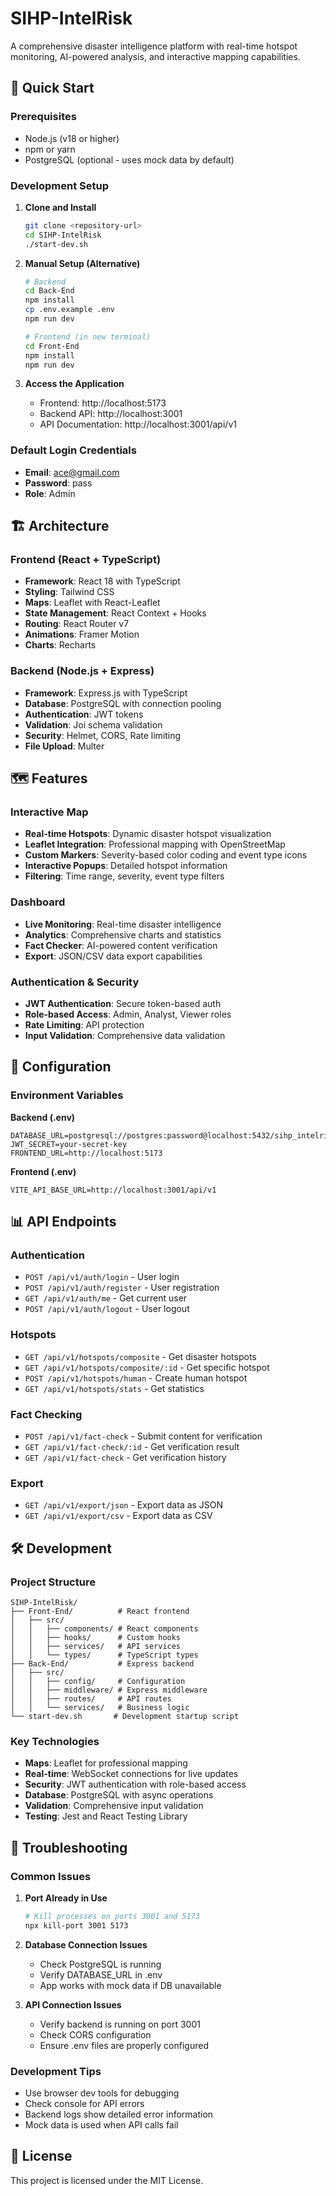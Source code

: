 # SIHP-IntelRisk

A comprehensive disaster intelligence platform with real-time hotspot monitoring, AI-powered analysis, and interactive mapping capabilities.

## 🚀 Quick Start

### Prerequisites
- Node.js (v18 or higher)
- npm or yarn
- PostgreSQL (optional - uses mock data by default)

### Development Setup

1. **Clone and Install**
   ```bash
   git clone <repository-url>
   cd SIHP-IntelRisk
   ./start-dev.sh
   ```

2. **Manual Setup (Alternative)**
   ```bash
   # Backend
   cd Back-End
   npm install
   cp .env.example .env
   npm run dev
   
   # Frontend (in new terminal)
   cd Front-End
   npm install
   npm run dev
   ```

3. **Access the Application**
   - Frontend: http://localhost:5173
   - Backend API: http://localhost:3001
   - API Documentation: http://localhost:3001/api/v1

### Default Login Credentials
- **Email**: ace@gmail.com
- **Password**: pass
- **Role**: Admin

## 🏗️ Architecture

### Frontend (React + TypeScript)
- **Framework**: React 18 with TypeScript
- **Styling**: Tailwind CSS
- **Maps**: Leaflet with React-Leaflet
- **State Management**: React Context + Hooks
- **Routing**: React Router v7
- **Animations**: Framer Motion
- **Charts**: Recharts

### Backend (Node.js + Express)
- **Framework**: Express.js with TypeScript
- **Database**: PostgreSQL with connection pooling
- **Authentication**: JWT tokens
- **Validation**: Joi schema validation
- **Security**: Helmet, CORS, Rate limiting
- **File Upload**: Multer

## 🗺️ Features

### Interactive Map
- **Real-time Hotspots**: Dynamic disaster hotspot visualization
- **Leaflet Integration**: Professional mapping with OpenStreetMap
- **Custom Markers**: Severity-based color coding and event type icons
- **Interactive Popups**: Detailed hotspot information
- **Filtering**: Time range, severity, event type filters

### Dashboard
- **Live Monitoring**: Real-time disaster intelligence
- **Analytics**: Comprehensive charts and statistics
- **Fact Checker**: AI-powered content verification
- **Export**: JSON/CSV data export capabilities

### Authentication & Security
- **JWT Authentication**: Secure token-based auth
- **Role-based Access**: Admin, Analyst, Viewer roles
- **Rate Limiting**: API protection
- **Input Validation**: Comprehensive data validation

## 🔧 Configuration

### Environment Variables

**Backend (.env)**
```env
DATABASE_URL=postgresql://postgres:password@localhost:5432/sihp_intelrisk
JWT_SECRET=your-secret-key
FRONTEND_URL=http://localhost:5173
```

**Frontend (.env)**
```env
VITE_API_BASE_URL=http://localhost:3001/api/v1
```

## 📊 API Endpoints

### Authentication
- `POST /api/v1/auth/login` - User login
- `POST /api/v1/auth/register` - User registration
- `GET /api/v1/auth/me` - Get current user
- `POST /api/v1/auth/logout` - User logout

### Hotspots
- `GET /api/v1/hotspots/composite` - Get disaster hotspots
- `GET /api/v1/hotspots/composite/:id` - Get specific hotspot
- `POST /api/v1/hotspots/human` - Create human hotspot
- `GET /api/v1/hotspots/stats` - Get statistics

### Fact Checking
- `POST /api/v1/fact-check` - Submit content for verification
- `GET /api/v1/fact-check/:id` - Get verification result
- `GET /api/v1/fact-check` - Get verification history

### Export
- `GET /api/v1/export/json` - Export data as JSON
- `GET /api/v1/export/csv` - Export data as CSV

## 🛠️ Development

### Project Structure
```
SIHP-IntelRisk/
├── Front-End/          # React frontend
│   ├── src/
│   │   ├── components/ # React components
│   │   ├── hooks/      # Custom hooks
│   │   ├── services/   # API services
│   │   └── types/      # TypeScript types
├── Back-End/           # Express backend
│   ├── src/
│   │   ├── config/     # Configuration
│   │   ├── middleware/ # Express middleware
│   │   ├── routes/     # API routes
│   │   └── services/   # Business logic
└── start-dev.sh       # Development startup script
```

### Key Technologies
- **Maps**: Leaflet for professional mapping
- **Real-time**: WebSocket connections for live updates
- **Security**: JWT authentication with role-based access
- **Database**: PostgreSQL with async operations
- **Validation**: Comprehensive input validation
- **Testing**: Jest and React Testing Library

## 🚨 Troubleshooting

### Common Issues

1. **Port Already in Use**
   ```bash
   # Kill processes on ports 3001 and 5173
   npx kill-port 3001 5173
   ```

2. **Database Connection Issues**
   - Check PostgreSQL is running
   - Verify DATABASE_URL in .env
   - App works with mock data if DB unavailable

3. **API Connection Issues**
   - Verify backend is running on port 3001
   - Check CORS configuration
   - Ensure .env files are properly configured

### Development Tips
- Use browser dev tools for debugging
- Check console for API errors
- Backend logs show detailed error information
- Mock data is used when API calls fail

## 📝 License

This project is licensed under the MIT License.